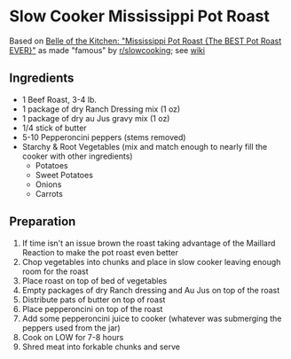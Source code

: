 # Slow Cooker Mississippi Pot Roast

Based on [Belle of the Kitchen: "Mississippi Pot Roast {The BEST Pot Roast EVER}"](https://belleofthekitchen.com/mississippi-pot-roast/) as made "famous" by [r/slowcooking](https://www.reddit.com/r/slowcooking/); see [wiki](https://www.reddit.om/r/slowcooking/wiki/index#wiki_mississippi_pot_roast)

## Ingredients

-  1 Beef Roast, 3-4 lb.
-  1 package of dry Ranch Dressing mix (1 oz)
-  1 package of dry au Jus gravy mix (1 oz)
-  1/4 stick of butter
-  5-10 Pepperoncini peppers (stems removed)
-  Starchy & Root Vegetables (mix and match enough to nearly fill the cooker with other ingredients)
   -  Potatoes
   -  Sweet Potatoes
   -  Onions
   -  Carrots

## Preparation

1.  If time isn't an issue brown the roast taking advantage of the Maillard Reaction to make the pot roast even better
1.  Chop vegetables into chunks and place in slow cooker leaving enough room for the roast
1.  Place roast on top of bed of vegetables
1.  Empty packages of dry Ranch dressing and Au Jus on top of the roast
1.  Distribute pats of butter on top of roast
1.  Place pepperoncini on top of the roast
1.  Add some pepperoncini juice to cooker (whatever was submerging the peppers used from the jar)
1.  Cook on LOW for 7-8 hours
1.  Shred meat into forkable chunks and serve
